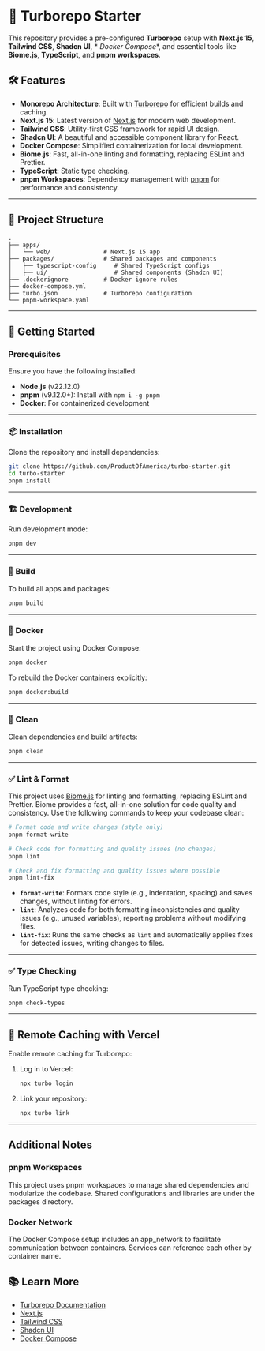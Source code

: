 # 🚀 Turborepo Starter

This repository provides a pre-configured **Turborepo** setup with **Next.js 15**, **Tailwind CSS**, **Shadcn UI**, *
*Docker Compose**, and essential tools like **Biome.js**, **TypeScript**, and **pnpm workspaces**.

## 🛠️ Features

- **Monorepo Architecture**: Built with [Turborepo](https://turbo.build/repo) for efficient builds and caching.
- **Next.js 15**: Latest version of [Next.js](https://nextjs.org/) for modern web development.
- **Tailwind CSS**: Utility-first CSS framework for rapid UI design.
- **Shadcn UI**: A beautiful and accessible component library for React.
- **Docker Compose**: Simplified containerization for local development.
- **Biome.js**: Fast, all-in-one linting and formatting, replacing ESLint and Prettier.
- **TypeScript**: Static type checking.
- **pnpm Workspaces**: Dependency management with [pnpm](https://pnpm.io/) for performance and consistency.

---

## 📁 Project Structure

```plaintext
.
├── apps/
│   └── web/               # Next.js 15 app
├── packages/              # Shared packages and components
│   ├── typescript-config     # Shared TypeScript configs
│   ├── ui/                   # Shared components (Shadcn UI)
├── .dockerignore          # Docker ignore rules
├── docker-compose.yml
├── turbo.json             # Turborepo configuration
└── pnpm-workspace.yaml
```

---

## 🚀 Getting Started

### Prerequisites

Ensure you have the following installed:

- **Node.js** (v22.12.0)
- **pnpm** (v9.12.0+): Install with `npm i -g pnpm`
- **Docker**: For containerized development

---

### 📦 Installation

Clone the repository and install dependencies:

```bash
git clone https://github.com/ProductOfAmerica/turbo-starter.git
cd turbo-starter
pnpm install
```

---

### 🏗️ Development

Run development mode:

```bash
pnpm dev
```

---

### 🔧 Build

To build all apps and packages:

```bash
pnpm build
```

---

### 🐳 Docker

Start the project using Docker Compose:

```bash
pnpm docker
```

To rebuild the Docker containers explicitly:

```bash
pnpm docker:build
```

---

### 🧹 Clean

Clean dependencies and build artifacts:

```bash
pnpm clean
```

---

### ✅ Lint & Format

This project uses [Biome.js](https://biomejs.dev/) for linting and formatting, replacing ESLint and Prettier. Biome
provides a fast, all-in-one solution for code quality and consistency. Use the following commands to keep your codebase
clean:

```bash
# Format code and write changes (style only)
pnpm format-write

# Check code for formatting and quality issues (no changes)
pnpm lint

# Check and fix formatting and quality issues where possible
pnpm lint-fix
```

- **`format-write`**: Formats code style (e.g., indentation, spacing) and saves changes, without linting for errors.
- **`lint`**: Analyzes code for both formatting inconsistencies and quality issues (e.g., unused variables), reporting
  problems without modifying files.
- **`lint-fix`**: Runs the same checks as `lint` and automatically applies fixes for detected issues, writing changes to
  files.

---

### ✅ Type Checking

Run TypeScript type checking:

```bash
pnpm check-types
```

---

## 🚀 Remote Caching with Vercel

Enable remote caching for Turborepo:

1. Log in to Vercel:

   ```bash
   npx turbo login
   ```

2. Link your repository:

   ```bash
   npx turbo link
   ```

---

## Additional Notes

### pnpm Workspaces

This project uses pnpm workspaces to manage shared dependencies and modularize the codebase. Shared configurations and
libraries are under the packages directory.

### Docker Network

The Docker Compose setup includes an app_network to facilitate communication between containers. Services can reference
each other by container name.

## 📚 Learn More

- [Turborepo Documentation](https://turbo.build/repo/docs)
- [Next.js](https://nextjs.org/docs)
- [Tailwind CSS](https://tailwindcss.com/docs)
- [Shadcn UI](https://ui.shadcn.com/)
- [Docker Compose](https://docs.docker.com/compose/)